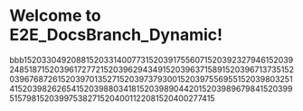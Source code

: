 # Welcome to E2E_DocsBranch_Dynamic!
bbb1520330492088152033140077315203917556071520392327946152039248518715203961727721520396294349152039637158915203967137351520396768726152039701352715203973793001520397556955152039803251415203982626541520398803418152039890442015203989679841520399515798152039975382715204001122081520400277415